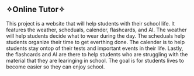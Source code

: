 ## ✧Online Tutor✧
This project is a website that will help students with their school life. It features the weather, scheduals, calender, flashcards, and AI. The weather will help students decide what to wear during the day. The scheduals help students organize their time to get everthing done. The calender is to help students stay ontop of their tests and important events in their life. Lastly, the flashcards and AI are there to help students who are struggling with the material that they are learinging in school. The goal is for students lives to become easier so they can enjoy school. 
